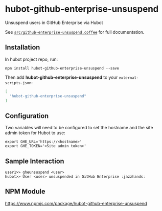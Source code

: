 # hubot-github-enterprise-unsuspend

Unsuspend users in GitHub Enterprise via Hubot

See [`src/github-enterprise-unsuspend.coffee`](src/github-enterprise-unsuspend.coffee) for full documentation.

## Installation

In hubot project repo, run:

`npm install hubot-github-enterprise-unsuspend --save`

Then add **hubot-github-enterprise-unsuspend** to your `external-scripts.json`:

```json
[
  "hubot-github-enterprise-unsuspend"
]
```

## Configuration

Two variables will need to be configured to set the hostname and the site admin token for Hubot to use:

```
export GHE_URL='https://<hostname>'
export GHE_TOKEN='<Site admin token>'
```

## Sample Interaction

```
user1>> gheunsuspend <user>
hubot>> User <user> unsuspended in GitHub Enterprise :jazzhands:
```

## NPM Module

https://www.npmjs.com/package/hubot-github-enterprise-unsuspend
